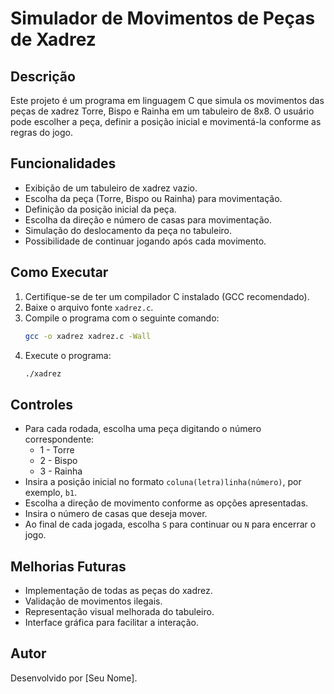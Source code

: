 # Simulador de Movimentos de Peças de Xadrez

## Descrição
Este projeto é um programa em linguagem C que simula os movimentos das peças de xadrez Torre, Bispo e Rainha em um tabuleiro de 8x8. O usuário pode escolher a peça, definir a posição inicial e movimentá-la conforme as regras do jogo.

## Funcionalidades
- Exibição de um tabuleiro de xadrez vazio.
- Escolha da peça (Torre, Bispo ou Rainha) para movimentação.
- Definição da posição inicial da peça.
- Escolha da direção e número de casas para movimentação.
- Simulação do deslocamento da peça no tabuleiro.
- Possibilidade de continuar jogando após cada movimento.

## Como Executar
1. Certifique-se de ter um compilador C instalado (GCC recomendado).
2. Baixe o arquivo fonte `xadrez.c`.
3. Compile o programa com o seguinte comando:
   ```sh
   gcc -o xadrez xadrez.c -Wall
   ```
4. Execute o programa:
   ```sh
   ./xadrez
   ```

## Controles
- Para cada rodada, escolha uma peça digitando o número correspondente:
  - 1 - Torre
  - 2 - Bispo
  - 3 - Rainha
- Insira a posição inicial no formato `coluna(letra)linha(número)`, por exemplo, `b1`.
- Escolha a direção de movimento conforme as opções apresentadas.
- Insira o número de casas que deseja mover.
- Ao final de cada jogada, escolha `S` para continuar ou `N` para encerrar o jogo.

## Melhorias Futuras
- Implementação de todas as peças do xadrez.
- Validação de movimentos ilegais.
- Representação visual melhorada do tabuleiro.
- Interface gráfica para facilitar a interação.

## Autor
Desenvolvido por [Seu Nome].

